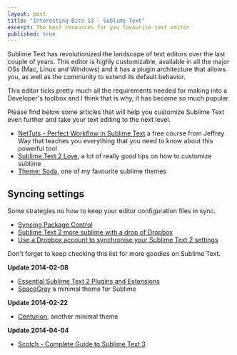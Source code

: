 ```yaml
---
layout: post
title: "Interesting Bits 13 - Sublime Text"
excerpt: The best resources for you favourite text editor
published: true
---
```


Sublime Text has revolutionized the landscape of text editors over the last couple of years.
This editor is highly customizable, available in all the major OSs (Mac, Linux and Windows) and it has a plugin architecture that allows you, as well as the community to extend its default behavior. 

This editor ticks pretty much all the requirements needed for making into a Developer's toolbox and I think that is why, it has become so much popular.

Please find below some articles that will help you customize Sublime Text even further and take your text editing to the next level.

- [NetTuts - Perfect Workflow in Sublime Text](http://net.tutsplus.com/articles/news/perfect-workflow-in-sublime-text-free-course/) a free course from Jeffrey Way that teaches you everything that you need to know about this powerful tool
- [Sublime Text 2 Love](http://kennethreitz.org/sublime-text-2-love/), a lot of really good tips on how to customize sublime
- [Theme: Soda](http://buymeasoda.github.io/soda-theme/), one of my favourite sublime themes


## Syncing settings

Some strategies no how to keep your editor configuration files in sync.

- [Syncing Package Control](https://sublime.wbond.net/docs/syncing)
- [Sublime Text 2 more sublime with a drop of Dropbox](http://andrew.hedges.name/blog/2012/01/19/sublime-text-2-more-sublime-with-a-drop-of-dropbox)
- [Use a Dropbox account to synchronise your Sublime Text 2 settings](http://thoughtfulweb.co.uk/thoughts/about/use-a-dropbox-account-to-synchronise-your-sublime-text-2-settings)


Don't forget to keep checking this list for more goodies on Sublime Text.

**Update 2014-02-08**

- [Essential Sublime Text 2 Plugins and Extensions](http://code.tutsplus.com/tutorials/essential-sublime-text-2-plugins-and-extensions--net-24173)
- [SpaceGray](http://kkga.github.io/spacegray/) a minimal theme for Sublime

**Update 2014-02-22**

- [Centurion](https://github.com/allanhortle/Centurion), another minimal theme

**Update 2014-04-04**

- [Scotch - Complete Guide to Sublime Text 3](http://scotch.io/series/the-complete-visual-guide-to-sublime-text-3)